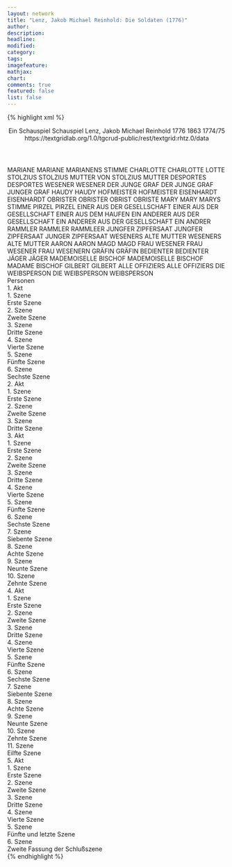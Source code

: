 ```yaml
---
layout: network
title: "Lenz, Jakob Michael Reinhold: Die Soldaten (1776)"
author:
description:
headline:
modified:
category:
tags:
imagefeature: 
mathjax: 
chart: 
comments: true
featured: false
list: false
---
```

{% highlight xml %}
<?xml-model href="https://raw.githubusercontent.com/DLiNa/project/master/rules/lina.rnc"?><?xml-model href="https://raw.githubusercontent.com/DLiNa/project/master/rules/lina.sch"?>
<play xmlns="http://lina.digital">
  <header>
    <title>Die Soldaten</title>
    <subtitle>Ein Schauspiel</subtitle>
    <genretitle>Schauspiel</genretitle>
    <author>Lenz, Jakob Michael Reinhold</author>
    <date type="print" when="1776">1776</date>
    <date type="premiere" when="1863">1863</date>
    <date type="written" when="1775">1774/75</date>
    <source>https://textgridlab.org/1.0/tgcrud-public/rest/textgrid:rhtz.0/data</source>
  </header>
  <personae>
    <character>
      <name>MARIANE</name>
      <alias xml:id="mariane">
        <name>MARIANE</name>
      </alias>
      <alias xml:id="marianens_stimme">
        <name>MARIANENS STIMME</name>
      </alias>
    </character>
    <character>
      <name>CHARLOTTE</name>
      <alias xml:id="charlotte">
        <name>CHARLOTTE</name>
      </alias>
      <alias xml:id="lotte">
        <name>LOTTE</name>
      </alias>
    </character>
    <character>
      <name>STOLZIUS</name>
      <alias xml:id="stolzius">
        <name>STOLZIUS</name>
      </alias>
    </character>
    <character>
      <name>MUTTER VON STOLZIUS</name>
      <alias xml:id="mutter">
        <name>MUTTER</name>
      </alias>
    </character>
    <character>
      <name>DESPORTES</name>
      <alias xml:id="desportes">
        <name>DESPORTES</name>
      </alias>
    </character>
    <character>
      <name>WESENER</name>
      <alias xml:id="wesener">
        <name>WESENER</name>
      </alias>
    </character>
    <character>
      <name>DER JUNGE GRAF</name>
      <alias xml:id="der_junge_graf">
        <name>DER JUNGE GRAF</name>
      </alias>
      <alias xml:id="junger_graf">
        <name>JUNGER GRAF</name>
      </alias>
    </character>
    <character>
      <name>HAUDY</name>
      <alias xml:id="haudy">
        <name>HAUDY</name>
      </alias>
    </character>
    <character>
      <name>HOFMEISTER</name>
      <alias xml:id="hofmeister">
        <name>HOFMEISTER</name>
      </alias>
    </character>
    <character>
      <name>EISENHARDT</name>
      <alias xml:id="eisenhardt">
        <name>EISENHARDT</name>
      </alias>
    </character>
    <character>
      <name>OBRISTER</name>
      <alias xml:id="obrister">
        <name>OBRISTER</name>
      </alias>
      <alias xml:id="obrist">
        <name>OBRIST</name>
      </alias>
      <alias xml:id="obriste">
        <name>OBRISTE</name>
      </alias>
    </character>
    <character>
      <name>MARY</name>
      <alias xml:id="mary">
        <name>MARY</name>
      </alias>
      <alias xml:id="marys_stimme">
        <name>MARYS STIMME</name>
      </alias>
    </character>
    <character>
      <name>PIRZEL</name>
      <alias xml:id="pirzel">
        <name>PIRZEL</name>
      </alias>
    </character>
    <character>
      <name>EINER AUS DER GESELLSCHAFT</name>
      <alias xml:id="einer_aus_der_gesellschaft">
        <name>EINER AUS DER GESELLSCHAFT</name>
      </alias>
      <alias xml:id="einer_aus_dem_haufen">
        <name>EINER AUS DEM HAUFEN</name>
      </alias>
    </character>
    <character>
      <name>EIN ANDERER AUS DER GESELLSCHAFT</name>
      <alias xml:id="ein_anderer_aus_der_gesellschaft">
        <name>EIN ANDERER AUS DER GESELLSCHAFT</name>
      </alias>
      <alias xml:id="ein_andrer">
        <name>EIN ANDRER</name>
      </alias>
    </character>
    <character>
      <name>RAMMLER</name>
      <alias xml:id="rammler">
        <name>RAMMLER</name>
      </alias>
      <alias xml:id="rammleer">
        <name>RAMMLEER</name>
      </alias>
    </character>
    <character>
      <name>JUNGFER ZIPFERSAAT</name>
      <alias xml:id="jungfer_zipfersaat">
        <name>JUNGFER ZIPFERSAAT</name>
      </alias>
      <alias xml:id="junger_zipfersaat">
        <name>JUNGER ZIPFERSAAT</name>
      </alias>
    </character>
    <character>
      <name>WESENERS ALTE MUTTER</name>
      <alias xml:id="weseners_alte_mutter">
        <name>WESENERS ALTE MUTTER</name>
      </alias>
    </character>
    <character>
      <name>AARON</name>
      <alias xml:id="aaron">
        <name>AARON</name>
      </alias>
    </character>
    <character>
      <name>MAGD</name>
      <alias xml:id="magd">
        <name>MAGD</name>
      </alias>
    </character>
    <character>
      <name>FRAU WESENER</name>
      <alias xml:id="frau_wesener">
        <name>FRAU WESENER</name>
      </alias>
      <alias xml:id="frau_wesenern">
        <name>FRAU WESENERN</name>
      </alias>
    </character>
    <character>
      <name>GRÄFIN</name>
      <alias xml:id="gräfin">
        <name>GRÄFIN</name>
      </alias>
    </character>
    <character>
      <name>BEDIENTER</name>
      <alias xml:id="bedienter">
        <name>BEDIENTER</name>
      </alias>
    </character>
    <character>
      <name>JÄGER</name>
      <alias xml:id="jäger">
        <name>JÄGER</name>
      </alias>
    </character>
    <character>
      <name>MADEMOISELLE BISCHOF</name>
      <alias xml:id="mademoiselle_bischof">
        <name>MADEMOISELLE BISCHOF</name>
      </alias>
      <alias xml:id="madame_bischof">
        <name>MADAME BISCHOF</name>
      </alias>
    </character>
    <character>
      <name>GILBERT</name>
      <alias xml:id="gilbert">
        <name>GILBERT</name>
      </alias>
    </character>
    <character>
      <name>ALLE OFFIZIERS</name>
      <alias xml:id="alle_offiziers">
        <name>ALLE OFFIZIERS</name>
      </alias>
    </character>
    <character>
      <name>DIE WEIBSPERSON</name>
      <alias xml:id="die_weibsperson">
        <name>DIE WEIBSPERSON</name>
      </alias>
      <alias xml:id="weibsperson">
        <name>WEIBSPERSON</name>
      </alias>
    </character>
  </personae>
  <text>
    <div>
      <head>Personen</head>
    </div>
    <div>
      <head>1. Akt</head>
      <div>
        <head>1. Szene</head>
        <div>
          <head>Erste Szene</head>
          <sp who="#mariane">
            <amount n="10" unit="speech_acts"/>
            <amount n="210" unit="words"/>
            <amount n="5" unit="lines"/>
            <amount n="1058" unit="chars"/>
          </sp>
          <sp who="#charlotte">
            <amount n="9" unit="speech_acts"/>
            <amount n="118" unit="words"/>
            <amount n="7" unit="lines"/>
            <amount n="588" unit="chars"/>
          </sp>
        </div>
      </div>
      <div>
        <head>2. Szene</head>
        <div>
          <head>Zweite Szene</head>
          <sp who="#stolzius">
            <amount n="4" unit="speech_acts"/>
            <amount n="23" unit="words"/>
            <amount n="4" unit="lines"/>
            <amount n="129" unit="chars"/>
          </sp>
          <sp who="#mutter">
            <amount n="4" unit="speech_acts"/>
            <amount n="94" unit="words"/>
            <amount n="2" unit="lines"/>
            <amount n="526" unit="chars"/>
          </sp>
        </div>
      </div>
      <div>
        <head>3. Szene</head>
        <div>
          <head>Dritte Szene</head>
          <sp who="#desportes">
            <amount n="21" unit="speech_acts"/>
            <amount n="425" unit="words"/>
            <amount n="12" unit="lines"/>
            <amount n="2285" unit="chars"/>
          </sp>
          <sp who="#mariane">
            <amount n="15" unit="speech_acts"/>
            <amount n="216" unit="words"/>
            <amount n="13" unit="lines"/>
            <amount n="1043" unit="chars"/>
          </sp>
          <sp who="#wesener">
            <amount n="18" unit="speech_acts"/>
            <amount n="485" unit="words"/>
            <amount n="5" unit="lines"/>
            <amount n="2567" unit="chars"/>
          </sp>
        </div>
      </div>
      <div>
        <head>4. Szene</head>
        <div>
          <head>Vierte Szene</head>
          <sp who="#der_junge_graf">
            <amount n="1" unit="speech_acts"/>
            <amount n="10" unit="words"/>
            <amount n="1" unit="lines"/>
            <amount n="61" unit="chars"/>
          </sp>
          <sp who="#haudy">
            <amount n="10" unit="speech_acts"/>
            <amount n="227" unit="words"/>
            <amount n="6" unit="lines"/>
            <amount n="1281" unit="chars"/>
          </sp>
          <sp who="#hofmeister">
            <amount n="1" unit="speech_acts"/>
            <amount n="38" unit="words"/>
            <amount n="204" unit="chars"/>
          </sp>
          <sp who="#eisenhardt">
            <amount n="12" unit="speech_acts"/>
            <amount n="581" unit="words"/>
            <amount n="2" unit="lines"/>
            <amount n="3216" unit="chars"/>
          </sp>
          <sp who="#obrister">
            <amount n="5" unit="speech_acts"/>
            <amount n="180" unit="words"/>
            <amount n="1" unit="lines"/>
            <amount n="988" unit="chars"/>
          </sp>
          <sp who="#mary">
            <amount n="2" unit="speech_acts"/>
            <amount n="20" unit="words"/>
            <amount n="2" unit="lines"/>
            <amount n="101" unit="chars"/>
          </sp>
        </div>
      </div>
      <div>
        <head>5. Szene</head>
        <div>
          <head>Fünfte Szene</head>
          <sp who="#mariane">
            <amount n="7" unit="speech_acts"/>
            <amount n="126" unit="words"/>
            <amount n="5" unit="lines"/>
            <amount n="613" unit="chars"/>
          </sp>
          <sp who="#wesener">
            <amount n="7" unit="speech_acts"/>
            <amount n="150" unit="words"/>
            <amount n="4" unit="lines"/>
            <amount n="760" unit="chars"/>
          </sp>
          <sp who="#charlotte">
            <amount n="3" unit="speech_acts"/>
            <amount n="61" unit="words"/>
            <amount n="1" unit="lines"/>
            <amount n="347" unit="chars"/>
          </sp>
        </div>
      </div>
      <div>
        <head>6. Szene</head>
        <div>
          <head>Sechste Szene</head>
          <sp who="#mariane">
            <amount n="8" unit="speech_acts"/>
            <amount n="261" unit="words"/>
            <amount n="3" unit="lines"/>
            <amount n="1312" unit="chars"/>
          </sp>
          <sp who="#wesener">
            <amount n="7" unit="speech_acts"/>
            <amount n="327" unit="words"/>
            <amount n="5" unit="lines"/>
            <amount n="1667" unit="chars"/>
          </sp>
        </div>
      </div>
    </div>
    <div>
      <head>2. Akt</head>
      <div>
        <head>1. Szene</head>
        <div>
          <head>Erste Szene</head>
          <sp who="#haudy">
            <amount n="2" unit="speech_acts"/>
            <amount n="181" unit="words"/>
            <amount n="967" unit="chars"/>
          </sp>
          <sp who="#stolzius">
            <amount n="1" unit="speech_acts"/>
            <amount n="26" unit="words"/>
            <amount n="137" unit="chars"/>
          </sp>
        </div>
      </div>
      <div>
        <head>2. Szene</head>
        <div>
          <head>Zweite Szene</head>
          <sp who="#eisenhardt">
            <amount n="5" unit="speech_acts"/>
            <amount n="143" unit="words"/>
            <amount n="3" unit="lines"/>
            <amount n="814" unit="chars"/>
          </sp>
          <sp who="#pirzel">
            <amount n="7" unit="speech_acts"/>
            <amount n="254" unit="words"/>
            <amount n="3" unit="lines"/>
            <amount n="1400" unit="chars"/>
          </sp>
          <sp who="#einer_aus_der_gesellschaft">
            <amount n="2" unit="speech_acts"/>
            <amount n="18" unit="words"/>
            <amount n="2" unit="lines"/>
            <amount n="88" unit="chars"/>
          </sp>
          <sp who="#ein_anderer_aus_der_gesellschaft">
            <amount n="1" unit="speech_acts"/>
            <amount n="10" unit="words"/>
            <amount n="1" unit="lines"/>
            <amount n="49" unit="chars"/>
          </sp>
          <sp who="#einer_aus_dem_haufen">
            <amount n="3" unit="speech_acts"/>
            <amount n="23" unit="words"/>
            <amount n="3" unit="lines"/>
            <amount n="120" unit="chars"/>
          </sp>
          <sp who="#haudy">
            <amount n="25" unit="speech_acts"/>
            <amount n="671" unit="words"/>
            <amount n="12" unit="lines"/>
            <amount n="3658" unit="chars"/>
          </sp>
          <sp who="#rammler">
            <amount n="14" unit="speech_acts"/>
            <amount n="352" unit="words"/>
            <amount n="6" unit="lines"/>
            <amount n="1909" unit="chars"/>
          </sp>
          <sp who="#stolzius">
            <amount n="11" unit="speech_acts"/>
            <amount n="154" unit="words"/>
            <amount n="8" unit="lines"/>
            <amount n="831" unit="chars"/>
          </sp>
          <sp who="#einer_aus_dem_haufen">
            <amount n="1" unit="speech_acts"/>
            <amount n="10" unit="words"/>
            <amount n="1" unit="lines"/>
            <amount n="69" unit="chars"/>
          </sp>
          <sp who="#rammleer">
            <amount n="1" unit="speech_acts"/>
            <amount n="20" unit="words"/>
            <amount n="110" unit="chars"/>
          </sp>
          <sp who="#mary">
            <amount n="2" unit="speech_acts"/>
            <amount n="98" unit="words"/>
            <amount n="508" unit="chars"/>
          </sp>
          <sp who="#ein_andrer">
            <amount n="1" unit="speech_acts"/>
            <amount n="104" unit="words"/>
            <amount n="581" unit="chars"/>
          </sp>
          <sp who="#eisenhardt #pirzel #einer_aus_der_gesellschaft #ein_anderer_aus_der_gesellschaft #haudy #rammler #stolzius">
            <amount n="1" unit="speech_acts"/>
            <amount n="14" unit="words"/>
            <amount n="1" unit="lines"/>
            <amount n="56" unit="chars"/>
          </sp>
        </div>
      </div>
      <div>
        <head>3. Szene</head>
        <div>
          <head>Dritte Szene</head>
          <sp who="#desportes">
            <amount n="9" unit="speech_acts"/>
            <amount n="143" unit="words"/>
            <amount n="5" unit="lines"/>
            <amount n="789" unit="chars"/>
          </sp>
          <sp who="#mariane">
            <amount n="11" unit="speech_acts"/>
            <amount n="266" unit="words"/>
            <amount n="4" unit="lines"/>
            <amount n="1460" unit="chars"/>
          </sp>
          <sp who="#wesener">
            <amount n="2" unit="speech_acts"/>
            <amount n="33" unit="words"/>
            <amount n="1" unit="lines"/>
            <amount n="167" unit="chars"/>
          </sp>
          <sp who="#jungfer_zipfersaat">
            <amount n="1" unit="speech_acts"/>
            <amount n="7" unit="words"/>
            <amount n="1" unit="lines"/>
            <amount n="36" unit="chars"/>
          </sp>
          <sp who="#weseners_alte_mutter">
            <amount n="1" unit="speech_acts"/>
            <amount n="79" unit="words"/>
            <amount n="12" unit="lines"/>
            <amount n="389" unit="chars"/>
          </sp>
        </div>
      </div>
    </div>
    <div>
      <head>3. Akt</head>
      <div>
        <head>1. Szene</head>
        <div>
          <head>Erste Szene</head>
          <sp who="#rammler">
            <amount n="4" unit="speech_acts"/>
            <amount n="104" unit="words"/>
            <amount n="587" unit="chars"/>
          </sp>
          <sp who="#aaron">
            <amount n="7" unit="speech_acts"/>
            <amount n="46" unit="words"/>
            <amount n="7" unit="lines"/>
            <amount n="247" unit="chars"/>
          </sp>
          <sp who="#mary">
            <amount n="3" unit="speech_acts"/>
            <amount n="81" unit="words"/>
            <amount n="1" unit="lines"/>
            <amount n="410" unit="chars"/>
          </sp>
          <sp who="#haudy">
            <amount n="1" unit="speech_acts"/>
            <amount n="12" unit="words"/>
            <amount n="1" unit="lines"/>
            <amount n="71" unit="chars"/>
          </sp>
        </div>
      </div>
      <div>
        <head>2. Szene</head>
        <div>
          <head>Zweite Szene</head>
          <sp who="#mutter">
            <amount n="6" unit="speech_acts"/>
            <amount n="153" unit="words"/>
            <amount n="2" unit="lines"/>
            <amount n="815" unit="chars"/>
          </sp>
          <sp who="#stolzius">
            <amount n="5" unit="speech_acts"/>
            <amount n="162" unit="words"/>
            <amount n="2" unit="lines"/>
            <amount n="856" unit="chars"/>
          </sp>
        </div>
      </div>
      <div>
        <head>3. Szene</head>
        <div>
          <head>Dritte Szene</head>
          <sp who="#jungfer_zipfersaat">
            <amount n="5" unit="speech_acts"/>
            <amount n="136" unit="words"/>
            <amount n="3" unit="lines"/>
            <amount n="748" unit="chars"/>
          </sp>
          <sp who="#magd">
            <amount n="1" unit="speech_acts"/>
            <amount n="11" unit="words"/>
            <amount n="1" unit="lines"/>
            <amount n="49" unit="chars"/>
          </sp>
          <sp who="#mariane">
            <amount n="30" unit="speech_acts"/>
            <amount n="317" unit="words"/>
            <amount n="25" unit="lines"/>
            <amount n="1687" unit="chars"/>
          </sp>
          <sp who="#wesener">
            <amount n="9" unit="speech_acts"/>
            <amount n="258" unit="words"/>
            <amount n="4" unit="lines"/>
            <amount n="1384" unit="chars"/>
          </sp>
          <sp who="#junger_zipfersaat">
            <amount n="1" unit="speech_acts"/>
            <amount n="17" unit="words"/>
            <amount n="1" unit="lines"/>
            <amount n="85" unit="chars"/>
          </sp>
          <sp who="#charlotte">
            <amount n="19" unit="speech_acts"/>
            <amount n="147" unit="words"/>
            <amount n="18" unit="lines"/>
            <amount n="728" unit="chars"/>
          </sp>
        </div>
      </div>
      <div>
        <head>4. Szene</head>
        <div>
          <head>Vierte Szene</head>
          <sp who="#eisenhardt">
            <amount n="7" unit="speech_acts"/>
            <amount n="157" unit="words"/>
            <amount n="2" unit="lines"/>
            <amount n="913" unit="chars"/>
          </sp>
          <sp who="#pirzel">
            <amount n="6" unit="speech_acts"/>
            <amount n="83" unit="words"/>
            <amount n="2" unit="lines"/>
            <amount n="451" unit="chars"/>
          </sp>
        </div>
      </div>
      <div>
        <head>5. Szene</head>
        <div>
          <head>Fünfte Szene</head>
          <sp who="#mary">
            <amount n="3" unit="speech_acts"/>
            <amount n="125" unit="words"/>
            <amount n="1" unit="lines"/>
            <amount n="659" unit="chars"/>
          </sp>
          <sp who="#stolzius">
            <amount n="3" unit="speech_acts"/>
            <amount n="58" unit="words"/>
            <amount n="2" unit="lines"/>
            <amount n="351" unit="chars"/>
          </sp>
        </div>
      </div>
      <div>
        <head>6. Szene</head>
        <div>
          <head>Sechste Szene</head>
          <sp who="#frau_wesenern">
            <amount n="2" unit="speech_acts"/>
            <amount n="38" unit="words"/>
            <amount n="1" unit="lines"/>
            <amount n="207" unit="chars"/>
          </sp>
          <sp who="#mariane">
            <amount n="12" unit="speech_acts"/>
            <amount n="243" unit="words"/>
            <amount n="6" unit="lines"/>
            <amount n="1283" unit="chars"/>
          </sp>
          <sp who="#charlotte">
            <amount n="2" unit="speech_acts"/>
            <amount n="20" unit="words"/>
            <amount n="2" unit="lines"/>
            <amount n="100" unit="chars"/>
          </sp>
          <sp who="#frau_wesener">
            <amount n="3" unit="speech_acts"/>
            <amount n="21" unit="words"/>
            <amount n="3" unit="lines"/>
            <amount n="96" unit="chars"/>
          </sp>
          <sp who="#lotte">
            <amount n="2" unit="speech_acts"/>
            <amount n="2" unit="words"/>
            <amount n="2" unit="lines"/>
            <amount n="30" unit="chars"/>
          </sp>
          <sp who="#mary">
            <amount n="6" unit="speech_acts"/>
            <amount n="88" unit="words"/>
            <amount n="4" unit="lines"/>
            <amount n="490" unit="chars"/>
          </sp>
        </div>
      </div>
      <div>
        <head>7. Szene</head>
        <div>
          <head>Siebente Szene</head>
          <sp who="#desportes">
            <amount n="1" unit="speech_acts"/>
            <amount n="209" unit="words"/>
            <amount n="1170" unit="chars"/>
          </sp>
        </div>
      </div>
      <div>
        <head>8. Szene</head>
        <div>
          <head>Achte Szene</head>
          <sp who="#gräfin">
            <amount n="10" unit="speech_acts"/>
            <amount n="420" unit="words"/>
            <amount n="2" unit="lines"/>
            <amount n="2322" unit="chars"/>
          </sp>
          <sp who="#bedienter">
            <amount n="3" unit="speech_acts"/>
            <amount n="11" unit="words"/>
            <amount n="2" unit="lines"/>
            <amount n="55" unit="chars"/>
          </sp>
          <sp who="#junger_graf">
            <amount n="7" unit="speech_acts"/>
            <amount n="195" unit="words"/>
            <amount n="3" unit="lines"/>
            <amount n="981" unit="chars"/>
          </sp>
        </div>
      </div>
      <div>
        <head>9. Szene</head>
        <div>
          <head>Neunte Szene</head>
          <sp who="#mariane">
            <amount n="6" unit="speech_acts"/>
            <amount n="113" unit="words"/>
            <amount n="4" unit="lines"/>
            <amount n="563" unit="chars"/>
          </sp>
          <sp who="#frau_wesener">
            <amount n="4" unit="speech_acts"/>
            <amount n="71" unit="words"/>
            <amount n="1" unit="lines"/>
            <amount n="350" unit="chars"/>
          </sp>
          <sp who="#bedienter">
            <amount n="1" unit="speech_acts"/>
            <amount n="13" unit="words"/>
            <amount n="1" unit="lines"/>
            <amount n="54" unit="chars"/>
          </sp>
        </div>
      </div>
      <div>
        <head>10. Szene</head>
        <div>
          <head>Zehnte Szene</head>
          <sp who="#mariane">
            <amount n="10" unit="speech_acts"/>
            <amount n="121" unit="words"/>
            <amount n="9" unit="lines"/>
            <amount n="587" unit="chars"/>
          </sp>
          <sp who="#gräfin">
            <amount n="10" unit="speech_acts"/>
            <amount n="903" unit="words"/>
            <amount n="1" unit="lines"/>
            <amount n="5185" unit="chars"/>
          </sp>
        </div>
      </div>
    </div>
    <div>
      <head>4. Akt</head>
      <div>
        <head>1. Szene</head>
        <div>
          <head>Erste Szene</head>
          <sp who="#mary">
            <amount n="5" unit="speech_acts"/>
            <amount n="261" unit="words"/>
            <amount n="1" unit="lines"/>
            <amount n="1389" unit="chars"/>
          </sp>
          <sp who="#stolzius">
            <amount n="4" unit="speech_acts"/>
            <amount n="17" unit="words"/>
            <amount n="2" unit="lines"/>
            <amount n="87" unit="chars"/>
          </sp>
        </div>
      </div>
      <div>
        <head>2. Szene</head>
        <div>
          <head>Zweite Szene</head>
          <sp who="#desportes">
            <amount n="4" unit="speech_acts"/>
            <amount n="64" unit="words"/>
            <amount n="3" unit="lines"/>
            <amount n="325" unit="chars"/>
          </sp>
          <sp who="#haudy">
            <amount n="3" unit="speech_acts"/>
            <amount n="359" unit="words"/>
            <amount n="1" unit="lines"/>
            <amount n="1981" unit="chars"/>
          </sp>
        </div>
      </div>
      <div>
        <head>3. Szene</head>
        <div>
          <head>Dritte Szene</head>
          <sp who="#gräfin">
            <amount n="6" unit="speech_acts"/>
            <amount n="228" unit="words"/>
            <amount n="3" unit="lines"/>
            <amount n="1248" unit="chars"/>
          </sp>
          <sp who="#marys_stimme">
            <amount n="1" unit="speech_acts"/>
            <amount n="13" unit="words"/>
            <amount n="1" unit="lines"/>
            <amount n="72" unit="chars"/>
          </sp>
          <sp who="#marianens_stimme">
            <amount n="1" unit="speech_acts"/>
            <amount n="31" unit="words"/>
            <amount n="164" unit="chars"/>
          </sp>
          <sp who="#mary">
            <amount n="2" unit="speech_acts"/>
            <amount n="52" unit="words"/>
            <amount n="1" unit="lines"/>
            <amount n="288" unit="chars"/>
          </sp>
          <sp who="#mariane">
            <amount n="6" unit="speech_acts"/>
            <amount n="81" unit="words"/>
            <amount n="3" unit="lines"/>
            <amount n="393" unit="chars"/>
          </sp>
        </div>
      </div>
      <div>
        <head>4. Szene</head>
        <div>
          <head>Vierte Szene</head>
          <sp who="#desportes">
            <amount n="1" unit="speech_acts"/>
            <amount n="33" unit="words"/>
            <amount n="169" unit="chars"/>
          </sp>
        </div>
      </div>
      <div>
        <head>5. Szene</head>
        <div>
          <head>Fünfte Szene</head>
          <sp who="#wesener">
            <amount n="1" unit="speech_acts"/>
            <amount n="14" unit="words"/>
            <amount n="1" unit="lines"/>
            <amount n="80" unit="chars"/>
          </sp>
        </div>
      </div>
      <div>
        <head>6. Szene</head>
        <div>
          <head>Sechste Szene</head>
          <sp who="#mary">
            <amount n="2" unit="speech_acts"/>
            <amount n="30" unit="words"/>
            <amount n="1" unit="lines"/>
            <amount n="169" unit="chars"/>
          </sp>
          <sp who="#stolzius">
            <amount n="1" unit="speech_acts"/>
            <amount n="8" unit="words"/>
            <amount n="1" unit="lines"/>
            <amount n="35" unit="chars"/>
          </sp>
        </div>
      </div>
      <div>
        <head>7. Szene</head>
        <div>
          <head>Siebente Szene</head>
          <sp who="#wesener">
            <amount n="2" unit="speech_acts"/>
            <amount n="67" unit="words"/>
            <amount n="336" unit="chars"/>
          </sp>
          <sp who="#charlotte">
            <amount n="1" unit="speech_acts"/>
            <amount n="6" unit="words"/>
            <amount n="1" unit="lines"/>
            <amount n="25" unit="chars"/>
          </sp>
        </div>
      </div>
      <div>
        <head>8. Szene</head>
        <div>
          <head>Achte Szene</head>
          <sp who="#jäger">
            <amount n="1" unit="speech_acts"/>
            <amount n="45" unit="words"/>
            <amount n="231" unit="chars"/>
          </sp>
        </div>
      </div>
      <div>
        <head>9. Szene</head>
        <div>
          <head>Neunte Szene</head>
          <sp who="#mademoiselle_bischof">
            <amount n="4" unit="speech_acts"/>
            <amount n="56" unit="words"/>
            <amount n="3" unit="lines"/>
            <amount n="275" unit="chars"/>
          </sp>
          <sp who="#rammler">
            <amount n="5" unit="speech_acts"/>
            <amount n="46" unit="words"/>
            <amount n="2" unit="lines"/>
            <amount n="232" unit="chars"/>
          </sp>
          <sp who="#haudy">
            <amount n="2" unit="speech_acts"/>
            <amount n="23" unit="words"/>
            <amount n="2" unit="lines"/>
            <amount n="143" unit="chars"/>
          </sp>
          <sp who="#madame_bischof">
            <amount n="6" unit="speech_acts"/>
            <amount n="198" unit="words"/>
            <amount n="2" unit="lines"/>
            <amount n="1025" unit="chars"/>
          </sp>
          <sp who="#gilbert">
            <amount n="2" unit="speech_acts"/>
            <amount n="37" unit="words"/>
            <amount n="2" unit="lines"/>
            <amount n="193" unit="chars"/>
          </sp>
          <sp who="#alle_offiziers #desportes #haudy #mary #gilbert #desportes">
            <amount n="1" unit="speech_acts"/>
            <amount n="16" unit="words"/>
            <amount n="1" unit="lines"/>
            <amount n="81" unit="chars"/>
          </sp>
          <sp who="#haudy #gilbert #alle_offiziers #mary #desportes #stolzius">
            <amount n="1" unit="speech_acts"/>
            <amount n="8" unit="words"/>
            <amount n="1" unit="lines"/>
            <amount n="52" unit="chars"/>
          </sp>
          <sp who="#mary">
            <amount n="8" unit="speech_acts"/>
            <amount n="98" unit="words"/>
            <amount n="7" unit="lines"/>
            <amount n="499" unit="chars"/>
          </sp>
          <sp who="#desportes">
            <amount n="2" unit="speech_acts"/>
            <amount n="52" unit="words"/>
            <amount n="1" unit="lines"/>
            <amount n="289" unit="chars"/>
          </sp>
          <sp who="#stolzius">
            <amount n="6" unit="speech_acts"/>
            <amount n="71" unit="words"/>
            <amount n="1" unit="lines"/>
            <amount n="430" unit="chars"/>
          </sp>
        </div>
      </div>
      <div>
        <head>10. Szene</head>
        <div>
          <head>Zehnte Szene</head>
          <sp who="#frau_wesenern">
            <amount n="1" unit="speech_acts"/>
            <amount n="79" unit="words"/>
            <amount n="413" unit="chars"/>
          </sp>
        </div>
      </div>
      <div>
        <head>11. Szene</head>
        <div>
          <head>Eilfte Szene</head>
          <sp who="#stolzius">
            <amount n="1" unit="speech_acts"/>
            <amount n="81" unit="words"/>
            <amount n="411" unit="chars"/>
          </sp>
        </div>
      </div>
    </div>
    <div>
      <head>5. Akt</head>
      <div>
        <head>1. Szene</head>
        <div>
          <head>Erste Szene</head>
          <sp who="#wesener">
            <amount n="1" unit="speech_acts"/>
            <amount n="82" unit="words"/>
            <amount n="439" unit="chars"/>
          </sp>
        </div>
      </div>
      <div>
        <head>2. Szene</head>
        <div>
          <head>Zweite Szene</head>
          <sp who="#mariane">
            <amount n="1" unit="speech_acts"/>
            <amount n="95" unit="words"/>
            <amount n="463" unit="chars"/>
          </sp>
        </div>
      </div>
      <div>
        <head>3. Szene</head>
        <div>
          <head>Dritte Szene</head>
          <sp who="#desportes">
            <amount n="8" unit="speech_acts"/>
            <amount n="307" unit="words"/>
            <amount n="5" unit="lines"/>
            <amount n="1610" unit="chars"/>
          </sp>
          <sp who="#mary">
            <amount n="6" unit="speech_acts"/>
            <amount n="302" unit="words"/>
            <amount n="2" unit="lines"/>
            <amount n="1566" unit="chars"/>
          </sp>
          <sp who="#stolzius">
            <amount n="4" unit="speech_acts"/>
            <amount n="92" unit="words"/>
            <amount n="3" unit="lines"/>
            <amount n="500" unit="chars"/>
          </sp>
        </div>
      </div>
      <div>
        <head>4. Szene</head>
        <div>
          <head>Vierte Szene</head>
          <sp who="#wesener">
            <amount n="8" unit="speech_acts"/>
            <amount n="159" unit="words"/>
            <amount n="4" unit="lines"/>
            <amount n="820" unit="chars"/>
          </sp>
          <sp who="#die_weibsperson">
            <amount n="1" unit="speech_acts"/>
            <amount n="9" unit="words"/>
            <amount n="1" unit="lines"/>
            <amount n="51" unit="chars"/>
          </sp>
          <sp who="#weibsperson">
            <amount n="5" unit="speech_acts"/>
            <amount n="64" unit="words"/>
            <amount n="2" unit="lines"/>
            <amount n="328" unit="chars"/>
          </sp>
          <sp who="#mariane">
            <amount n="1" unit="speech_acts"/>
            <amount n="2" unit="words"/>
            <amount n="1" unit="lines"/>
            <amount n="11" unit="chars"/>
          </sp>
        </div>
      </div>
      <div>
        <head>5. Szene</head>
        <div>
          <head>Fünfte und letzte Szene</head>
          <sp who="#gräfin">
            <amount n="6" unit="speech_acts"/>
            <amount n="142" unit="words"/>
            <amount n="2" unit="lines"/>
            <amount n="815" unit="chars"/>
          </sp>
          <sp who="#obriste">
            <amount n="2" unit="speech_acts"/>
            <amount n="136" unit="words"/>
            <amount n="716" unit="chars"/>
          </sp>
          <sp who="#obrist">
            <amount n="4" unit="speech_acts"/>
            <amount n="191" unit="words"/>
            <amount n="1109" unit="chars"/>
          </sp>
        </div>
      </div>
      <div>
        <head>6. Szene</head>
        <div>
          <head>Zweite Fassung der Schlußszene</head>
          <sp who="#gräfin">
            <amount n="6" unit="speech_acts"/>
            <amount n="92" unit="words"/>
            <amount n="5" unit="lines"/>
            <amount n="496" unit="chars"/>
          </sp>
          <sp who="#obrister">
            <amount n="6" unit="speech_acts"/>
            <amount n="325" unit="words"/>
            <amount n="1901" unit="chars"/>
          </sp>
        </div>
      </div>
    </div>
  </text>
</play>
{% endhighlight %}